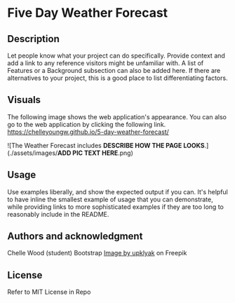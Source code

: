 # Five Day Weather Forecast

## Description
Let people know what your project can do specifically. Provide context and add a link to any reference visitors might be unfamiliar with. A list of Features or a Background subsection can also be added here. If there are alternatives to your project, this is a good place to list differentiating factors.

## Visuals
The following image shows the web application's appearance. You can also go to the web application by clicking the following link. https://chelleyoungw.github.io/5-day-weather-forecast/

![The Weather Forecast includes **DESCRIBE HOW THE PAGE LOOKS**.](./assets/images/**ADD PIC TEXT HERE**.png)

## Usage
Use examples liberally, and show the expected output if you can. It's helpful to have inline the smallest example of usage that you can demonstrate, while providing links to more sophisticated examples if they are too long to reasonably include in the README.

## Authors and acknowledgment
Chelle Wood (student)
Bootstrap
<a href="https://www.freepik.com/free-vector/city-skyline-summer-time-urban-view-background_21427567.htm#query=cartoon%20city%20background&position=45&from_view=keyword&track=ais&uuid=379d3384-4dae-472c-b623-6c0268bc5b9b">Image by upklyak</a> on Freepik

## License
Refer to MIT License in Repo